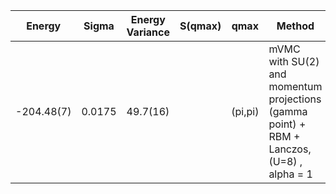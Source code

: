 |       Energy    |  Sigma          | Energy Variance  |  S(qmax)          | qmax             | Method                                                                         | Data repository   |
| ----------------| ----------------| -----------------| ----------------| -----------------| --------------------------------------------------------------------------------| ------------------|
|    -204.48(7) |   0.0175  |   49.7(16)      |                             | (pi,pi)              | mVMC with SU(2) and momentum projections (gamma point) + RBM + Lanczos, (U=8) ,  alpha = 1 |    | 
